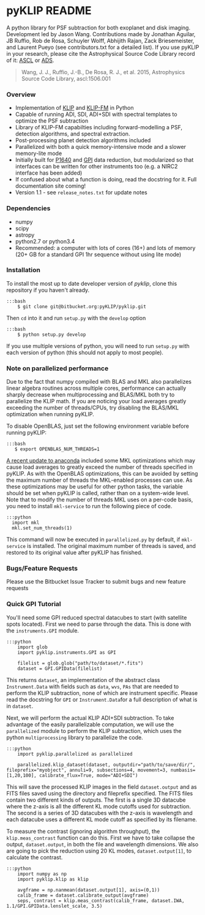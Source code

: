 # pyKLIP README #

A python library for PSF subtraction for both exoplanet and disk imaging. Development led by Jason Wang. Contributions made by Jonathan Aguilar, JB Ruffio, Rob de Rosa, Schuyler Wolff, Abhijith Rajan, Zack Briesemeister, and Laurent Pueyo (see contributors.txt for a detailed list).
If you use pyKLIP in your research, please cite the Astrophysical Source Code Library record of it: [ASCL](http://ascl.net/1506.001) or [ADS](http://adsabs.harvard.edu/abs/2015ascl.soft06001W).

> Wang, J. J., Ruffio, J.-B., De Rosa, R. J., et al. 2015, Astrophysics Source Code Library, ascl:1506.001

### Overview ###

* Implementation of [KLIP](http://arxiv.org/abs/1207.4197) and [KLIP-FM](http://arxiv.org/abs/1604.06097) in Python
* Capable of running ADI, SDI, ADI+SDI with spectral templates to optimize the PSF subtraction
* Library of KLIP-FM capabilties including forward-modelling a PSF, detection algorithms, and spectral extraction.
* Post-processing planet detection algorithms included
* Parallelized with both a quick memory-intensive mode and a slower memory-lite mode
* Initially built for [P1640](http://www.amnh.org/our-research/physical-sciences/astrophysics/research/project-1640) and 
[GPI](http://planetimager.org/) data reduction, but modularized so that interfaces can be written for other instruments too (e.g. a NIRC2 interface has been added)
* If confused about what a function is doing, read the docstring for it. Full documentation site coming!
* Version 1.1 - see ``release_notes.txt`` for update notes

### Dependencies ###

* numpy
* scipy
* astropy
* python2.7 or python3.4
* Recommended: a computer with lots of cores (16+) and lots of memory (20+ GB for a standard GPI 1hr sequence without using lite mode)

### Installation ###

To install the most up to date developer version of *pyklip*, clone this repository if you haven't already. 

    :::bash
        $ git clone git@bitbucket.org:pyKLIP/pyklip.git

Then ``cd`` into it and run ``setup.py`` with the ``develop`` option

    :::bash
        $ python setup.py develop

If you use multiple versions of python, you will need to run ``setup.py`` with each version of python (this should not apply to most people).

### Note on parallelized performance ###

Due to the fact that numpy compiled with BLAS and MKL also parallelizes linear algebra routines across multiple cores, performance can actually sharply decrease when multiprocessing and BLAS/MKL both try to parallelize the KLIP math. If you are noticing your load averages greatly exceeding the number of threads/CPUs, try disabling the BLAS/MKL optimization when running pyKLIP.

To disable OpenBLAS, just set the following environment variable before running pyKLIP:

    :::bash
       $ export OPENBLAS_NUM_THREADS=1

[A recent update to anaconda](https://www.continuum.io/blog/developer-blog/anaconda-25-release-now-mkl-optimizations) included some MKL optimizations which may cause load averages to greatly exceed the number of threads specified in pyKLIP. As with the OpenBLAS optimizations, this can be avoided by setting the maximum number of threads the MKL-enabled processes can use. As these optimizations may be useful for other python tasks, the variable should be set when pyKLIP is called, rather than on a system-wide level. Note that to modify the number of threads MKL uses on a per-code basis, you need to install ``mkl-service`` to run the following piece of code.

    :::python
      import mkl
      mkl.set_num_threads(1)

This command will now be executed in ``parallelized.py`` by default, if ``mkl-service`` is installed. The original maximum number of threads is saved, and restored to its original value after pyKLIP has finished.

### Bugs/Feature Requests ###

Please use the Bitbucket Issue Tracker to submit bugs and new feature requests

### Quick GPI Tutorial ###

You'll need some GPI reduced spectral datacubes to start (with satellite spots located). First we need to parse through the data. This is done with the ``instruments.GPI`` module.

    :::python
        import glob
        import pyklip.instruments.GPI as GPI

        filelist = glob.glob("path/to/dataset/*.fits")
        dataset = GPI.GPIData(filelist)

This returns ``dataset``, an implementation of the abstract class ``Instrument.Data`` with fields such as ``data``,
``wvs``, ``PAs`` that are needed to perform the KLIP subtraction, none of which are instrument specific.
 Please read the docstring for ``GPI`` or ``Instrument.Data``for a full description of what is in ``dataset``.

Next, we will perform the actual KLIP ADI+SDI subtraction. To take advantage of the easily parallelizable computation, we will use the
``parallelized`` module to perform the KLIP subtraction, which uses the python ``multiprocessing`` library to parallelize the code.

    :::python
        import pyklip.parallelized as parallelized

        parallelized.klip_dataset(dataset, outputdir="path/to/save/dir/", fileprefix="myobject", annuli=9, subsections=4, movement=3, numbasis=[1,20,100], calibrate_flux=True, mode="ADI+SDI")

This will save the processed KLIP images in the field ``dataset.output`` and as FITS files saved using the directory and fileprefix
 specified. The FITS files contain two different kinds of outputs. The first is a single 3D datacube where the z-axis is all the
 different KL mode cutoffs used for subtraction. The second is a series of 3D datacubes with the z-axis is wavelength and each datacube
  uses a different KL mode cutoff as specified by its filename.

To measure the contrast (ignoring algorithm throughput), the ``klip.meas_contrast`` function can do this. First we have to take collapse the output, ``dataset.output``, in both the file and wavelength dimensions. We also are going to pick the reduction using 20 KL modes, ``dataset.output[1]``, to calculate the contrast.

    :::python
        import numpy as np
        import pyklip.klip as klip

        avgframe = np.nanmean(dataset.output[1], axis=(0,1))
        calib_frame = dataset.calibrate_output(avgframe)
        seps, contrast = klip.meas_contrast(calib_frame, dataset.IWA, 1.1/GPI.GPIData.lenslet_scale, 3.5)
